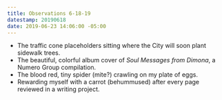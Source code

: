 ```yaml
---
title: Observations 6-18-19
datestamp: 20190618
date: 2019-06-23 14:06:00 -05:00
---
```


- The traffic cone placeholders sitting where the City will soon plant sidewalk trees.
- The beautiful, colorful album cover of *Soul Messages from Dimona*, a Numero Group compilation.
- The blood red, tiny spider (mite?) crawling on my plate of eggs.
- Rewarding myself with a carrot (behummused) after every page reviewed in a writing project.
